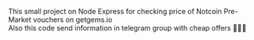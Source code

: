 This small project on Node Express for checking price of Notcoin Pre-Market vouchers on getgems.io  
Also this code send information in telegram group with cheap offers 💎💎💎
